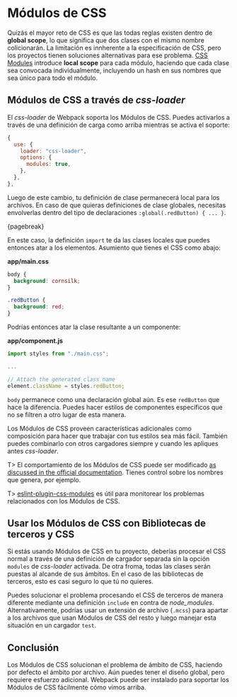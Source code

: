 # Módulos de CSS

Quizás el mayor reto de CSS es que las todas reglas existen dentro de **global scope**, lo que significa que dos clases con el mismo nombre colicionarán. La limitación es innherente a la especificación de CSS, pero los proyectos tienen soluciones alternativas para ese problema. [CSS Modules](https://github.com/css-modules/css-modules) introduce **local scope** para cada módulo, haciendo que cada clase sea convocada individualmente, incluyendo un hash en sus nombres que sea único para todo el módulo.

## Módulos de CSS a través de *css-loader*

El *css-loader* de Webpack soporta los Módulos de CSS. Puedes activarlos a través de una definición de carga como arriba mientras se activa el soporte:

```javascript
{
  use: {
    loader: "css-loader",
    options: {
      modules: true,
    },
  },
},
```

Luego de este cambio, tu definición de clase permanecerá local para los archivos. En caso de que quieras definiciones de clase globales, necesitas envolverlas dentro del tipo de declaraciones `:global(.redButton) { ... }`.

{pagebreak}

En este caso, la definición `import` te da las clases locales que puedes entonces atar a los elementos. Asumiento que tienes el CSS como abajo:

**app/main.css**

```css
body {
  background: cornsilk;
}

.redButton {
  background: red;
}
```

Podrías entonces atar la clase resultante a un componente:

**app/component.js**

```javascript
import styles from "./main.css";

...

// Attach the generated class name
element.className = styles.redButton;
```

`body` permanece como una declaración global aún. Es ese `redButton` que hace la diferencia. Puedes hacer estilos de componentes específicos que no se filtren a otro lugar de esta manera.

Los Módulos de CSS proveen características adicionales como composición para hacer que trabajar con tus estilos sea más fácil. También puedes combinarlo con otros cargadores siempre y cuando les apliques antes *css-loader*.

T> El comportamiento de los Módulos de CSS puede ser modificado [as discussed in the official documentation](https://www.npmjs.com/package/css-loader#local-scope). Tienes control sobre los nombres que genera, por ejemplo.

T> [eslint-plugin-css-modules](https://www.npmjs.com/package/eslint-plugin-css-modules) es útil para monitorear los problemas relacionados con los Módulos de CSS.

## Usar los Módulos de CSS con Bibliotecas de terceros y CSS

Si estás usando Módulos de CSS en tu proyecto, deberías procesar el CSS normal a través de una definición de cargador separada sin la opción `modules` de *css-loader* activada. De otra froma, todas las clases serán puestas al alcande de sus ámbitos. En el caso de las bibliotecas de terceros, esto es casi seguro lo que tú no quieres.

Puedes solucionar el problema procesando el CSS de terceros de manera diferente mediante una definición `include` en contra de *node_modules*. Alternativamente, podrías usar un extensión de archivo (`.mcss`) para apartar a los archivos que usan Módulos de CSS del resto y luego manejar esta situación en un cargador `test`.

## Conclusión

Los Módulos de CSS solucionan el problema de ámbito de CSS, haciendo por defecto el ámbito por archivo. Aún puedes tener el diseño global, pero requiere esfuerzo adicional. Webpack puede ser instalado para soportar los Módulos de CSS fácilmente cómo vimos arriba.
